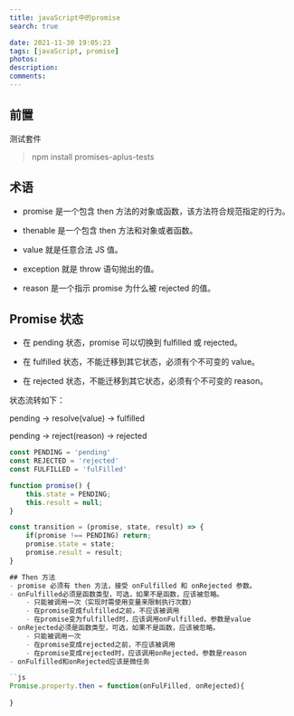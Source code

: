 ```yaml
---
title: javaScript中的promise
search: true

date: 2021-11-30 19:05:23
tags: [javaScript, promise]
photos:
description:
comments:
---
```


## 前置
测试套件
> npm install promises-aplus-tests

## 术语
- promise 是一个包含 then 方法的对象或函数，该方法符合规范指定的行为。

- thenable 是一个包含 then 方法和对象或者函数。

- value 就是任意合法 JS 值。

- exception 就是 throw 语句抛出的值。

- reason 是一个指示 promise 为什么被 rejected 的值。

## Promise 状态
- 在 pending 状态，promise 可以切换到 fulfilled 或 rejected。

- 在 fulfilled 状态，不能迁移到其它状态，必须有个不可变的 value。

- 在 rejected 状态，不能迁移到其它状态，必须有个不可变的 reason。

状态流转如下：

pending -> resolve(value) -> fulfilled

pending -> reject(reason) -> rejected

```javascript
const PENDING = 'pending'
const REJECTED = 'rejected'
const FULFILLED = 'fulFilled'

function promise() {
    this.state = PENDING;
    this.result = null;
}

const transition = (promise, state, result) => {
    if(promise !== PENDING) return;
    promise.state = state;
    promise.result = result;
}

## Then 方法
- promise 必须有 then 方法，接受 onFulfilled 和 onRejected 参数。
- onFulfilled必须是函数类型，可选，如果不是函数，应该被忽略。
    - 只能被调用一次（实现时需使用变量来限制执行次数）
    - 在promise变成fulfilled之前，不应该被调用
    - 在promise变为fulfilled时，应该调用onFulfilled，参数是value
- onRejected必须是函数类型，可选，如果不是函数，应该被忽略。
    - 只能被调用一次
    - 在promise变成rejected之前，不应该被调用
    - 在promise变成rejected时，应该调用onRejected，参数是reason
- onFulfilled和onRejected应该是微任务

``js
Promise.property.then = function(onFulFilled, onRejected){
    
}



